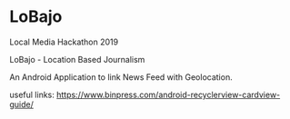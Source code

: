 # LoBajo
Local Media Hackathon 2019

LoBajo - Location Based Journalism

An Android Application to link News Feed with Geolocation.

useful links:
https://www.binpress.com/android-recyclerview-cardview-guide/
